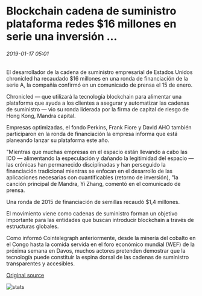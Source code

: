 # Blockchain cadena de suministro plataforma redes $16 millones en serie una inversión ...

###### 2019-01-17 05:01

El desarrollador de la cadena de suministro empresarial de Estados Unidos chronicled ha recaudado $16 millones en una ronda de financiación de la serie A, la compañía confirmó en un comunicado de prensa el 15 de enero.

Chronicled — que utilizará la tecnología blockchain para alimentar una plataforma que ayuda a los clientes a asegurar y automatizar las cadenas de suministro — vio su ronda liderada por la firma de capital de riesgo de Hong Kong, Mandra capital.

Empresas optimizadas, el fondo Perkins, Frank Fiore y David AHO también participaron en la ronda de financiación la empresa informa que está planeando lanzar su plataforma este año.

"Mientras que muchas empresas en el espacio están llevando a cabo las ICO — alimentando la especulación y dañando la legitimidad del espacio — las crónicas han permanecido disciplinadas y han perseguido la financiación tradicional mientras se enfocan en el desarrollo de las aplicaciones necesarias con cuantificables (retorno de inversión), "la canción principal de Mandra, Yi Zhang, comentó en el comunicado de prensa.

Una ronda de 2015 de financiación de semillas recaudó $1,4 millones.

El movimiento viene como cadenas de suministro forman un objetivo importante para las entidades que buscan introducir blockchain a través de estructuras globales.

Como informó Cointelegraph anteriormente, desde la minería del cobalto en el Congo hasta la comida servida en el foro económico mundial (WEF) de la próxima semana en Davos, muchos actores pretenden demostrar que la tecnología puede constituir la espina dorsal de las cadenas de suministro transparentes y accesibles.

[Original source](https://cointelegraph.com/news/blockchain-supply-chain-platform-nets-16-million-in-series-a-investment)

![stats](https://c.statcounter.com/11760860/0/a89fa40b/1/ "stats")